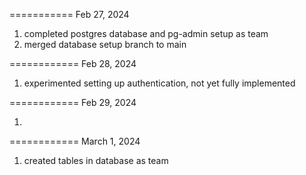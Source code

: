 ===========
Feb 27, 2024

1. completed postgres database and pg-admin setup as team
2. merged database setup branch to main

============
Feb 28, 2024

1. experimented setting up authentication, not yet fully implemented

============
Feb 29, 2024

1.

============
March 1, 2024

1. created tables in database as team
